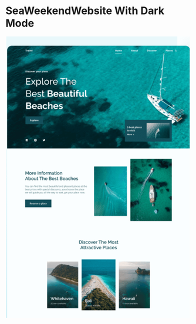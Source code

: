 # SeaWeekendWebsite With Dark Mode
<div id="header" align="center">
  <img src="https://github.com/Jones-Davy/SeaWeekendWebsite/blob/master/assets/img/screenDesk.png" width="500"/>
</div>
